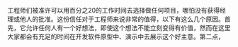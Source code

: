 工程师们被准许可以用百分之20的工作时间去选择做任何项目，哪怕没有获得经理或他人的批准。这份信任对于工程师来说非常的值得，以下有这么几个原因。首先，它允许任何人有一个好想法，即使这个想法不能立刻变得有价值，然而在这里大家都会有充足的时间在开发软件原型中、演示中去展示这个好主意。第二点，
